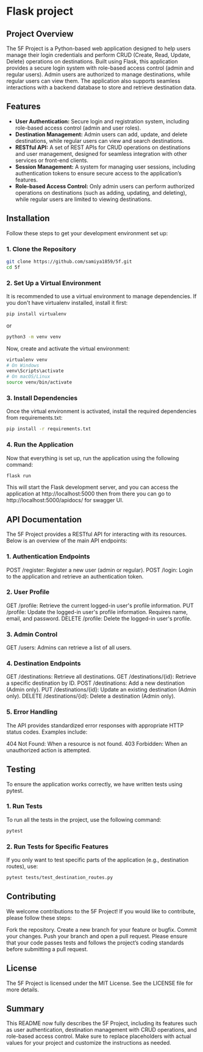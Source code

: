 # Flask project

## Project Overview

The 5F Project is a Python-based web application designed to help users manage their login credentials and perform CRUD (Create, Read, Update, Delete) operations on destinations. Built using Flask, this application provides a secure login system with role-based access control (admin and regular users). Admin users are authorized to manage destinations, while regular users can view them. The application also supports seamless interactions with a backend database to store and retrieve destination data.


## Features

- **User Authentication:** Secure login and registration system, including role-based access control (admin and user roles).
- **Destination Management:** Admin users can add, update, and delete destinations, while regular users can view and search destinations.
- **RESTful API:** A set of REST APIs for CRUD operations on destinations and user management, designed for seamless integration with other services or front-end clients.
- **Session Management:** A system for managing user sessions, including authentication tokens to ensure secure access to the application’s features.
- **Role-based Access Control:** Only admin users can perform authorized operations on destinations (such as adding, updating, and deleting), while regular users are limited to viewing destinations.

## Installation

Follow these steps to get your development environment set up:

### 1. Clone the Repository

```bash
git clone https://github.com/samiya1859/5f.git
cd 5f
```
### 2. Set Up a Virtual Environment
It is recommended to use a virtual environment to manage dependencies. If you don't have virtualenv installed, install it first:
```bash
pip install virtualenv
```
or
```bash
python3 -m venv venv
```
Now, create and activate the virtual environment:
```bash
virtualenv venv
# On Windows
venv\Scripts\activate
# On macOS/Linux
source venv/bin/activate
```
### 3. Install Dependencies
Once the virtual environment is activated, install the required dependencies from requirements.txt:
```bash
pip install -r requirements.txt
```
### 4. Run the Application
Now that everything is set up, run the application using the following command:
```bash
flask run
```
This will start the Flask development server, and you can access the application at http://localhost:5000 then from there you can go to http://localhost:5000/apidocs/ for swagger UI.

## API Documentation
The 5F Project provides a RESTful API for interacting with its resources. Below is an overview of the main API endpoints:

### 1. Authentication Endpoints
POST /register: Register a new user (admin or regular).
POST /login: Login to the application and retrieve an authentication token.
### 2. User Profile
GET /profile: Retrieve the current logged-in user's profile information.
PUT /profile: Update the logged-in user's profile information. Requires name, email, and password.
DELETE /profile: Delete the logged-in user's profile.
### 3. Admin Control
GET /users: Admins can retrieve a list of all users.

### 4. Destination Endpoints
GET /destinations: Retrieve all destinations.
GET /destinations/{id}: Retrieve a specific destination by ID.
POST /destinations: Add a new destination (Admin only).
PUT /destinations/{id}: Update an existing destination (Admin only).
DELETE /destinations/{id}: Delete a destination (Admin only).

### 5. Error Handling
The API provides standardized error responses with appropriate HTTP status codes. Examples include:

404 Not Found: When a resource is not found.
403 Forbidden: When an unauthorized action is attempted.

## Testing
To ensure the application works correctly, we have written tests using pytest.

### 1. Run Tests
To run all the tests in the project, use the following command:
```bash
pytest
```
### 2. Run Tests for Specific Features
If you only want to test specific parts of the application (e.g., destination routes), use:

```bash
pytest tests/test_destination_routes.py
```
## Contributing
We welcome contributions to the 5F Project! If you would like to contribute, please follow these steps:

Fork the repository.
Create a new branch for your feature or bugfix.
Commit your changes.
Push your branch and open a pull request.
Please ensure that your code passes tests and follows the project’s coding standards before submitting a pull request.

## License
The 5F Project is licensed under the MIT License. See the LICENSE file for more details.

## Summary
This README now fully describes the 5F Project, including its features such as user authentication, destination management with CRUD operations, and role-based access control. Make sure to replace placeholders with actual values for your project and customize the instructions as needed.

